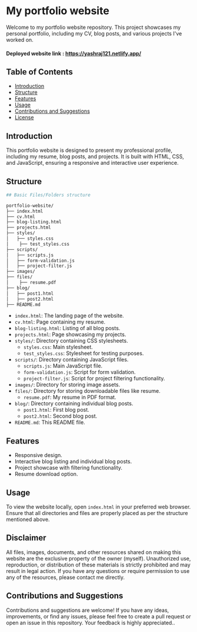 # My portfolio website
Welcome to my portfolio website repository. This project showcases my personal portfolio, including my CV, blog posts, and various projects I've worked on.

#### Deployed website link : https://yashraj121.netlify.app/

## Table of Contents

- [Introduction](#introduction)
- [Structure](#structure)
- [Features](#features)
- [Usage](#usage)
- [Contributions and Suggestions](#contributions-and-suggestions)
- [License](#license)

## Introduction

This portfolio website is designed to present my professional profile, including my resume, blog posts, and projects. It is built with HTML, CSS, and JavaScript, ensuring a responsive and interactive user experience.

## Structure

```bash
## Basic Files/Folders structure

portfolio-website/
├── index.html
├── cv.html
├── blog-listing.html
├── projects.html
├── styles/
│   ├── styles.css
│    ├── test_styles.css
├── scripts/
│   ├── scripts.js
│   ├── form-validation.js
│   ├── project-filter.js
├── images/
├── files/
│    ├── resume.pdf
├── blog/
│   ├── post1.html
│   ├── post2.html
├── README.md
```
- `index.html`: The landing page of the website.
- `cv.html`: Page containing my resume.
- `blog-listing.html`: Listing of all blog posts.
- `projects.html`: Page showcasing my projects.
- `styles/`: Directory containing CSS stylesheets.
  - `styles.css`: Main stylesheet.
  - `test_styles.css`: Stylesheet for testing purposes.
- `scripts/`: Directory containing JavaScript files.
  - `scripts.js`: Main JavaScript file.
  - `form-validation.js`: Script for form validation.
  - `project-filter.js`: Script for project filtering functionality.
- `images/`: Directory for storing image assets.
- `files/`: Directory for storing downloadable files like resume.
  - `resume.pdf`: My resume in PDF format.
- `blog/`: Directory containing individual blog posts.
  - `post1.html`: First blog post.
  - `post2.html`: Second blog post.
- `README.md`: This README file.

## Features

- Responsive design.
- Interactive blog listing and individual blog posts.
- Project showcase with filtering functionality.
- Resume download option.

## Usage

To view the website locally, open `index.html` in your preferred web browser. Ensure that all directories and files are properly placed as per the structure mentioned above.

## Disclaimer
All files, images, documents, and other resources shared on making this website are the exclusive property of the owner (myself). Unauthorized use, reproduction, or distribution of these materials is strictly prohibited and may result in legal action. If you have any questions or require permission to use any of the resources, please contact me directly.

## Contributions and Suggestions

Contributions and suggestions are welcome! If you have any ideas, improvements, or find any issues, please feel free to create a pull request or open an issue in this repository. Your feedback is highly appreciated..
